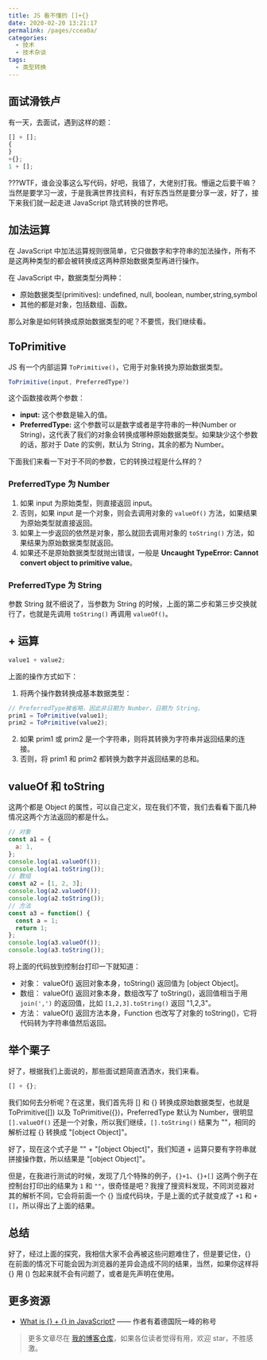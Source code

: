 ```yaml
---
title: JS 看不懂的 []+{}
date: 2020-02-20 13:21:17
permalink: /pages/ccea0a/
categories:
  - 技术
  - 技术杂谈
tags:
  - 类型转换
---
```


## 面试滑铁卢

有一天，去面试，遇到这样的题：

```js
[] + [];
{
}
+{};
1 + [];
```

???WTF，谁会没事这么写代码，好吧，我错了，大佬别打我。懵逼之后要干嘛？当然是要学习一波，于是我满世界找资料，有好东西当然是要分享一波，好了，接下来我们就一起走进 JavaScript 隐式转换的世界吧。

## 加法运算

在 JavaScript 中加法运算规则很简单，它只做数字和字符串的加法操作，所有不是这两种类型的都会被转换成这两种原始数据类型再进行操作。

在 JavaScript 中，数据类型分两种：

- 原始数据类型(primitives): undefined, null, boolean, number,string,symbol
- 其他的都是对象，包括数组、函数。

那么对象是如何转换成原始数据类型的呢？不要慌，我们继续看。

## ToPrimitive

JS 有一个内部运算 `ToPrimitive()`，它用于对象转换为原始数据类型。

```js
ToPrimitive(input, PreferredType?)
```

这个函数接收两个参数：

- **input:** 这个参数是输入的值。
- **PreferredType:** 这个参数可以是数字或者是字符串的一种(Number or String)，这代表了我们的对象会转换成哪种原始数据类型。如果缺少这个参数的话，那对于 Date 的实例，默认为 String，其余的都为 Number。

下面我们来看一下对于不同的参数，它的转换过程是什么样的？

### PreferredType 为 Number

1. 如果 input 为原始类型，则直接返回 input。
2. 否则，如果 input 是一个对象，则会去调用对象的 `valueOf()` 方法，如果结果为原始类型就直接返回。
3. 如果上一步返回的依然是对象，那么就回去调用对象的 `toString()` 方法，如果结果为原始数据类型就返回。
4. 如果还不是原始数据类型就抛出错误，一般是 **Uncaught TypeError: Cannot convert object to primitive value**。

### PreferredType 为 String

参数 String 就不细说了，当参数为 String 的时候，上面的第二步和第三步交换就行了，也就是先调用 `toString()` 再调用 `valueOf()`。

## + 运算

```js
value1 + value2;
```

上面的操作方式如下：

1. 将两个操作数转换成基本数据类型：

```js
// PreferredType被省略，因此非日期为 Number，日期为 String。
prim1 = ToPrimitive(value1);
prim2 = ToPrimitive(value2);
```

2. 如果 prim1 或 prim2 是一个字符串，则将其转换为字符串并返回结果的连接。
3. 否则，将 prim1 和 prim2 都转换为数字并返回结果的总和。

## valueOf 和 toString

这两个都是 Object 的属性，可以自己定义，现在我们不管，我们去看看下面几种情况这两个方法返回的都是什么。

```js
// 对象
const a1 = {
  a: 1,
};
console.log(a1.valueOf());
console.log(a1.toString());
// 数组
const a2 = [1, 2, 3];
console.log(a2.valueOf());
console.log(a2.toString());
// 方法
const a3 = function() {
  const a = 1;
  return 1;
};
console.log(a3.valueOf());
console.log(a3.toString());
```

将上面的代码放到控制台打印一下就知道：

- 对象： valueOf() 返回对象本身，toString() 返回值为 [object Object]。
- 数组： valueOf() 返回对象本身，数组改写了 toString()，返回值相当于用 `join(',')` 的返回值，比如 `[1,2,3].toString()` 返回 "1,2,3"。
- 方法： valueOf() 返回方法本身，Function 也改写了对象的 toString()，它将代码转为字符串值然后返回。

## 举个栗子

好了，根据我们上面说的，那些面试题简直洒洒水，我们来看。

```js
[] + {};
```

我们如何去分析呢？在这里，我们首先将 [] 和 {} 转换成原始数据类型，也就是 ToPrimitive([]) 以及 ToPrimitive({})，PreferredType 默认为 Number，很明显 `[].valueOf()` 还是一个对象，所以我们继续，`[].toString()` 结果为 ""，相同的解析过程 {} 转换成 "[object Object]"。

好了，现在这个式子是 "" + "[object Object]"，我们知道 + 运算只要有字符串就拼接操作数，所以结果是 "[object Object]"。

但是，在我进行测试的时候，发现了几个特殊的例子，`{}+1`、`{}+[]` 这两个例子在控制台打印出的结果为 `1` 和 `""`，很奇怪是吧？我搜了搜资料发现，不同浏览器对其的解析不同，它会将前面一个 {} 当成代码块，于是上面的式子就变成了 `+1` 和 `+[]`，所以得出了上面的结果。

## 总结

好了，经过上面的探究，我相信大家不会再被这些问题难住了，但是要记住，{} 在前面的情况下可能会因为浏览器的差异会造成不同的结果，当然，如果你这样将 {} 用 () 包起来就不会有问题了，或者是先声明在使用。

## 更多资源

- [What is {} + {} in JavaScript?](http://2ality.com/2012/01/object-plus-object.html) —— 作者有着德国阮一峰的称号

> 更多文章尽在 [我的博客仓库](https://github.com/balancelove/readingNotes/)，如果各位读者觉得有用，欢迎 star，不胜感激。
